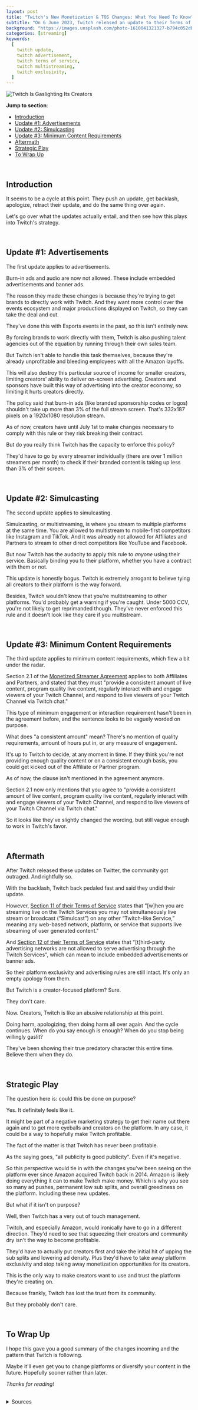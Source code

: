 ```yaml
---
layout: post
title: "Twitch's New Monetization & TOS Changes: What You Need To Know"
subtitle: "On 6 June 2023, Twitch released an update to their Terms of Service and Monetized Streamer Agreement. But as with most other updates they've posted, they received backlash from the community."
background: "https://images.unsplash.com/photo-1610041321327-b794c052db27?ixlib=rb-4.0.3&ixid=M3wxMjA3fDB8MHxwaG90by1wYWdlfHx8fGVufDB8fHx8fA%3D%3D&auto=format&fit=crop&w=1170&q=80"
categories: [streaming]
keywords:
  [
    twitch update,
    twitch advertisement,
    twitch terms of service,
    twitch multistreaming,
    twitch exclusivity,
  ]
---
```


<img src="https://images.unsplash.com/photo-1610041321327-b794c052db27?ixlib=rb-4.0.3&ixid=M3wxMjA3fDB8MHxwaG90by1wYWdlfHx8fGVufDB8fHx8fA%3D%3D&auto=format&fit=crop&w=1170&q=80" alt="Twitch Is Gaslighting Its Creators">

<br>

**Jump to section**:

- [Introduction](#introduction)
- [Update #1: Advertisements](#update-1-advertisements)
- [Update #2: Simulcasting](#update-2-simulcasting)
- [Update #3: Minimum Content Requirements](#update-3-minimum-content-requirements)
- [Aftermath](#aftermath)
- [Strategic Play](#strategic-play)
- [To Wrap Up](#to-wrap-up)

<br>

## Introduction

It seems to be a cycle at this point. They push an update, get backlash, apologize, retract their update, and do the same thing over again.

Let's go over what the updates actually entail, and then see how this plays into Twitch's strategy.

<br>

## Update #1: Advertisements

The first update applies to advertisements.

Burn-in ads and audio are now not allowed. These include embedded advertisements and banner ads.

The reason they made these changes is because they're trying to get brands to directly work with Twitch. And they want more control over the events ecosystem and major productions displayed on Twitch, so they can take the deal and cut.

They've done this with Esports events in the past, so this isn't entirely new.

By forcing brands to work directly with them, Twitch is also pushing talent agencies out of the equation by running through their own sales team.

But Twitch isn't able to handle this task themselves, because they're already unprofitable and bleeding employees with all the Amazon layoffs.

This will also destroy this particular source of income for smaller creators, limiting creators' ability to deliver on-screen advertising. Creators and sponsors have built this way of advertising into the creator economy, so limiting it hurts creators directly.

The policy said that burn-in ads (like branded sponsorship codes or logos) shouldn't take up more than 3% of the full stream screen. That's 332x187 pixels on a 1920x1080 resolution stream.

As of now, creators have until July 1st to make changes necessary to comply with this rule or they risk breaking their contract.

But do you really think Twitch has the capacity to enforce this policy?

They'd have to go by every streamer individually (there are over 1 million streamers per month) to check if their branded content is taking up less than 3% of their screen.

<br>

## Update #2: Simulcasting

The second update applies to simulcasting.

Simulcasting, or multistreaming, is where you stream to multiple platforms at the same time. You are allowed to multistream to mobile-first competitors like Instagram and TikTok. And it was already not allowed for Affiliates and Partners to stream to other direct competitors like YouTube and Facebook.

But now Twitch has the audacity to apply this rule to _anyone_ using their service. Basically binding you to their platform, whether you have a contract with them or not.

This update is honestly bogus. Twitch is extremely arrogant to believe tying all creators to their platform is the way forward.

Besides, Twitch wouldn't know that you're multistreaming to other platforms. You'd probably get a warning if you're caught. Under 5000 CCV, you're not likely to get reprimanded though. They've never enforced this rule and it doesn't look like they care if you multistream.

<br>

## Update #3: Minimum Content Requirements

The third update applies to minimum content requirements, which flew a bit under the radar.

Section 2.1 of the [Monetized Streamer Agreement](https://www.twitch.tv/p/en/legal/monetized-streamer-agreement) applies to both Affiliates and Partners, and stated that they must "provide a consistent amount of live content, program quality live content, regularly interact with and engage viewers of your Twitch Channel, and respond to live viewers of your Twitch Channel via Twitch chat."

This type of minimum engagement or interaction requirement hasn't been in the agreement before, and the sentence looks to be vaguely worded on purpose.

What does "a consistent amount" mean? There's no mention of quality requirements, amount of hours put in, or any measure of engagement.

It's up to Twitch to decide, at any moment in time. If they think you're not providing enough quality content or on a consistent enough basis, you could get kicked out of the Affiliate or Partner program.

As of now, the clause isn't mentioned in the agreement anymore.

Section 2.1 now only mentions that you agree to "provide a consistent amount of live content, program quality live content, regularly interact with and engage viewers of your Twitch Channel, and respond to live viewers of your Twitch Channel via Twitch chat."

So it looks like they've slightly changed the wording, but still vague enough to work in Twitch's favor.

<br>

## Aftermath

After Twitch released these updates on Twitter, the community got outraged. And rightfully so.

With the backlash, Twitch back pedaled fast and said they undid their update.

However, [Section 11 of their Terms of Service](https://www.twitch.tv/p/en/legal/terms-of-service/#11-simulcasting) states that "[w]hen you are streaming live on the Twitch Services you may not simultaneously live stream or broadcast (“Simulcast”) on any other “Twitch-like Service,” meaning any web-based network, platform, or service that supports live streaming of user generated content."

And [Section 12 of their Terms of Service](https://www.twitch.tv/p/en/legal/terms-of-service/#12-advertisements) states that "[t]hird-party advertising networks are not allowed to serve advertising through the Twitch Services", which can mean to include embedded advertisements or banner ads.

So their platform exclusivity and advertising rules are still intact. It's only an empty apology from them.

But Twitch is a creator-focused platform? Sure.

They don't care.

Now. Creators, Twitch is like an abusive relationship at this point.

Doing harm, apologizing, then doing harm all over again. And the cycle continues. When do you say enough is enough? When do you stop being willingly gaslit?

They've been showing their true predatory character this entire time. Believe them when they do.

<br>

## Strategic Play

The question here is: could this be done on purpose?

Yes. It definitely feels like it.

It might be part of a negative marketing strategy to get their name out there again and to get more eyeballs and creators on the platform. In any case, it could be a way to hopefully make Twitch profitable.

The fact of the matter is that Twitch has never been profitable.

As the saying goes, "all publicity is good publicity". Even if it's negative.

So this perspective would tie in with the changes you've been seeing on the platform ever since Amazon acquired Twitch back in 2014. Amazon is likely doing everything it can to make Twitch make money. Which is why you see so many ad pushes, permanent low sub splits, and overall greediness on the platform. Including these new updates.

But what if it isn't on purpose?

Well, then Twitch has a very out of touch management.

Twitch, and especially Amazon, would ironically have to go in a different direction. They'd need to see that squeezing their creators and community dry isn't the way to become profitable.

They'd have to actually put creators first and take the initial hit of upping the sub splits and lowering ad density. Plus they'd have to take away platform exclusivity and stop taking away monetization opportunities for its creators.

This is the only way to make creators want to use and trust the platform they're creating on.

Because frankly, Twitch has lost the trust from its community.

But they probably don't care.

<br>

## To Wrap Up

I hope this gave you a good summary of the changes incoming and the pattern that Twitch is following.

Maybe it'll even get you to change platforms or diversify your content in the future. Hopefully sooner rather than later.

_Thanks for reading!_

<br>

<details>
    <summary>Sources</summary>

    <br>

    <span style="font-size:14px;">&nbsp;&nbsp;&nbsp;&nbsp;&nbsp;&nbsp;Devin Nash. (2023, June 7). <i>Twitch's Ambition to Control Your Content.</i> [Video.] YouTube. https://www.youtube.com/watch?v=sOfmWFr_sm4</span>

    <br>
    <br>

    <span style="font-size:14px;">&nbsp;&nbsp;&nbsp;&nbsp;&nbsp;&nbsp;Devin Nash [@DevinNash]. (2023, June 7). <i>Twitch hasn't walked back forced platform exclusivity for all creators.</i> [Tweet.] Twitter. https://twitter.com/DevinNash/status/1666563595897847810</span>


    <br>
    <br>

    <span style="font-size:14px;">&nbsp;&nbsp;&nbsp;&nbsp;&nbsp;&nbsp;Downs, N. (2023, June 6). <i>Let’s Take A Minute To Talk About Twitch’s New Branded Content Guidelines.</i> Medium. https://medium.com/@MyLawyerFriend/lets-take-a-minute-to-talk-about-twitch-s-new-branded-content-guidelines-8cda2cc43c92</span>

    <br>
    <br>

    <span style="font-size:14px;">&nbsp;&nbsp;&nbsp;&nbsp;&nbsp;&nbsp;Downs, N. (2023, June 8). <i>Let’s Take A Minute To Talk About Twitch’s New Monetized Streamer Agreement.</i> Medium. https://medium.com/@MyLawyerFriend/lets-take-a-minute-to-talk-about-twitch-s-new-monetized-streamer-agreement-a948cd2d8ba4</span>

    <br>
    <br>

    <span style="font-size:14px;">&nbsp;&nbsp;&nbsp;&nbsp;&nbsp;&nbsp;Twitch. (2023, June 8). <i>Terms of Service.</i> Twitch. https://www.twitch.tv/p/en/legal/terms-of-service/#12-advertisements</span>

    <br>
    <br>

    <span style="font-size:14px;">&nbsp;&nbsp;&nbsp;&nbsp;&nbsp;&nbsp;Twitch. (2023, June 6). <i>2023 Updated Monetized Streamer Agreement.</i> Twitch Support. https://help.twitch.tv/s/article/2023-updated-monetized-streamer-agreement</span>

    <br>
    <br>

    <span style="font-size:14px;">&nbsp;&nbsp;&nbsp;&nbsp;&nbsp;&nbsp;Twitch. (2023, June 6). <i>Branded Content Guidelines.</i> Twitch Support. https://help.twitch.tv/s/article/branded-content-policy</span>

    <br>
    <br>

    <span style="font-size:14px;">&nbsp;&nbsp;&nbsp;&nbsp;&nbsp;&nbsp;Twitch [@Twitch]. (2023, June 6). <i>Today’s branded content policy update was overly broad. This created confusion and frustration, and we apologize for that.</i> [Tweet.] Twitter. https://twitter.com/Twitch/status/1666183145526538240</span>

    <br>
    <br>

    <span style="font-size:14px;">&nbsp;&nbsp;&nbsp;&nbsp;&nbsp;&nbsp;Twitch [@Twitch]. (2023, June 7). <i>Yesterday, we released new Branded Content Guidelines that impacted your ability to work with sponsors.</i> [Tweet.] Twitter. https://twitter.com/Twitch/status/1666559226184093696</span>

</details>

<br>

